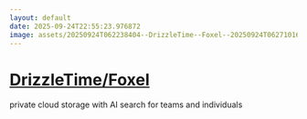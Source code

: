 ```yaml
---
layout: default
date: 2025-09-24T22:55:23.976872
image: assets/20250924T062238404--DrizzleTime--Foxel--20250924T062710163--cropped.png
---
```


# [DrizzleTime/Foxel](https://github.com/DrizzleTime/Foxel)

private cloud storage with AI search for teams and individuals
